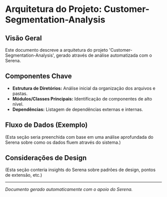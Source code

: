 # Arquitetura do Projeto: Customer-Segmentation-Analysis

## Visão Geral
Este documento descreve a arquitetura do projeto 'Customer-Segmentation-Analysis', gerado através de análise automatizada com o Serena.

## Componentes Chave
- **Estrutura de Diretórios:** Análise inicial da organização dos arquivos e pastas.
- **Módulos/Classes Principais:** Identificação de componentes de alto nível.
- **Dependências:** Listagem de dependências externas e internas.

## Fluxo de Dados (Exemplo)
(Esta seção seria preenchida com base em uma análise aprofundada do Serena sobre como os dados fluem através do sistema.)

## Considerações de Design
(Esta seção conteria insights do Serena sobre padrões de design, pontos de extensão, etc.)

---
*Documento gerado automaticamente com o apoio do Serena.*


